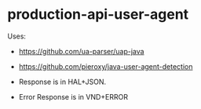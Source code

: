 # production-api-user-agent

Uses: 
- https://github.com/ua-parser/uap-java
- https://github.com/pieroxy/java-user-agent-detection

- Response is in HAL+JSON.
- Error Response is in VND+ERROR
